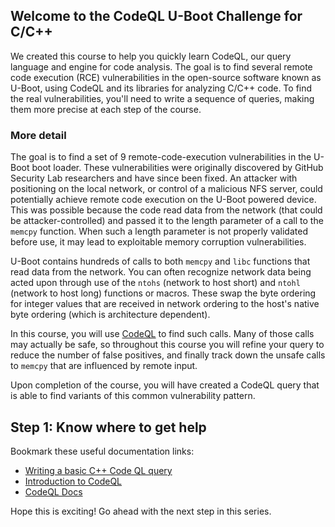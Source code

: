 ## Welcome to the CodeQL U-Boot Challenge for C/C++

We created this course to help you quickly learn CodeQL, our query language and engine for code analysis. The goal is to find several remote code execution (RCE) vulnerabilities in the open-source software known as U-Boot, using CodeQL and its libraries for analyzing C/C++ code. To find the real vulnerabilities, you'll need to write a sequence of queries, making them more precise at each step of the course.

### More detail

The goal is to find a set of 9 remote-code-execution vulnerabilities in the U-Boot boot loader. These vulnerabilities were originally discovered by GitHub Security Lab researchers and have since been fixed. An attacker with positioning on the local network, or control of a malicious NFS server, could potentially achieve remote code execution on the U-Boot powered device. This was possible because the code read data from the network (that could be attacker-controlled) and passed it to the length parameter of a call to the `memcpy` function. When such a length parameter is not properly validated before use, it may lead to exploitable memory corruption vulnerabilities.

U-Boot contains hundreds of calls to both `memcpy` and `libc` functions that read data from the network. You can often recognize network data being acted upon through use of the `ntohs` (network to host short) and `ntohl` (network to host long) functions or macros. These swap the byte ordering for integer values that are received in network ordering to the host's native byte ordering (which is architecture dependent).

In this course, you will use [CodeQL](https://codeql.com) to find such calls. Many of those calls may actually be safe, so throughout this course you will refine your query to reduce the number of false positives, and finally track down the unsafe calls to `memcpy` that are influenced by remote input.

Upon completion of the course, you will have created a CodeQL query that is able to find variants of this common vulnerability pattern.

## Step 1: Know where to get help

Bookmark these useful documentation links:

- [Writing a basic C++ Code QL query](https://lgtm.com/help/lgtm/console/ql-cpp-basic-example)
- [Introduction to CodeQL](https://codeql.github.com/docs/writing-codeql-queries/introduction-to-ql/)
- [CodeQL Docs](https://codeql.github.com/docs/) 

Hope this is exciting! Go ahead with the next step in this series.


